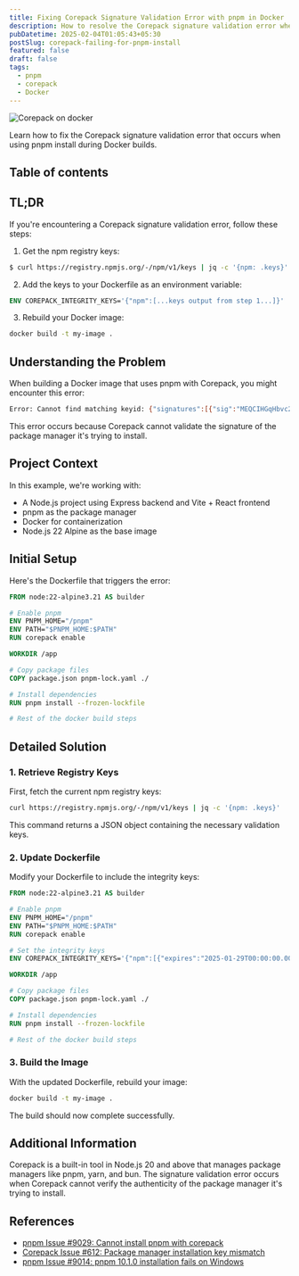 ```yaml
---
title: Fixing Corepack Signature Validation Error with pnpm in Docker
description: How to resolve the Corepack signature validation error when using pnpm install in Docker builds
pubDatetime: 2025-02-04T01:05:43+05:30
postSlug: corepack-failing-for-pnpm-install
featured: false
draft: false
tags:
  - pnpm
  - corepack
  - Docker
---
```


![Corepack on docker](@assets/images/docker_corepack.webp)

Learn how to fix the Corepack signature validation error that occurs when using pnpm install during Docker builds.

## Table of contents

## TL;DR

If you're encountering a Corepack signature validation error, follow these steps:

1. Get the npm registry keys:

```bash
$ curl https://registry.npmjs.org/-/npm/v1/keys | jq -c '{npm: .keys}'
```

2. Add the keys to your Dockerfile as an environment variable:

```dockerfile
ENV COREPACK_INTEGRITY_KEYS='{"npm":[...keys output from step 1...]}'
```

3. Rebuild your Docker image:

```bash
docker build -t my-image .
```

## Understanding the Problem

When building a Docker image that uses pnpm with Corepack, you might encounter this error:

```bash
Error: Cannot find matching keyid: {"signatures":[{"sig":"MEQCIHGqHbvc2zImUPEPFpT4grh6rMYslel+lAjFArx8+RUdAiBfnJA+bgmUvO5Lctfkq+46KKDQdx/8RhLPge3pA+EdHA==","keyid":"SHA256:DhQ8wR5APBvFHLF/+Tc+AYvPOdTpcIDqOhxsBHRwC7U"}],"keys":[{"expires":null,"keyid":"SHA256:jl3bwswu80PjjokCgh0o2w5c2U4LhQAE57gj9cz1kzA","keytype":"ecdsa-sha2-nistp256","scheme":"ecdsa-sha2-nistp256","key":"MFkwEwYHKoZIzj0CAQYIKoZIzj0DAQcDQgAE1Olb3zMAFFxXKHiIkQO5cJ3Yhl5i6UPp+IhuteBJbuHcA5UogKo0EWtlWwW6KSaKoTNEYL7JlCQiVnkhBktUgg=="}]}
```

This error occurs because Corepack cannot validate the signature of the package manager it's trying to install.

## Project Context

In this example, we're working with:

- A Node.js project using Express backend and Vite + React frontend
- pnpm as the package manager
- Docker for containerization
- Node.js 22 Alpine as the base image

## Initial Setup

Here's the Dockerfile that triggers the error:

```dockerfile
FROM node:22-alpine3.21 AS builder

# Enable pnpm
ENV PNPM_HOME="/pnpm"
ENV PATH="$PNPM_HOME:$PATH"
RUN corepack enable

WORKDIR /app

# Copy package files
COPY package.json pnpm-lock.yaml ./

# Install dependencies
RUN pnpm install --frozen-lockfile

# Rest of the docker build steps
```

## Detailed Solution

### 1. Retrieve Registry Keys

First, fetch the current npm registry keys:

```bash
curl https://registry.npmjs.org/-/npm/v1/keys | jq -c '{npm: .keys}'
```

This command returns a JSON object containing the necessary validation keys.

### 2. Update Dockerfile

Modify your Dockerfile to include the integrity keys:

```dockerfile
FROM node:22-alpine3.21 AS builder

# Enable pnpm
ENV PNPM_HOME="/pnpm"
ENV PATH="$PNPM_HOME:$PATH"
RUN corepack enable

# Set the integrity keys
ENV COREPACK_INTEGRITY_KEYS='{"npm":[{"expires":"2025-01-29T00:00:00.000Z","keyid":"SHA256:jl3bwswu80PjjokCgh0o2w5c2U4LhQAE57gj9cz1kzA","keytype":"ecdsa-sha2-nistp256","scheme":"ecdsa-sha2-nistp256","key":"MFkwEwYHKoZIzj0CAQYIKoZIzj0DAQcDQgAE1Olb3zMAFFxXKHiIkQO5cJ3Yhl5i6UPp+IhuteBJbuHcA5UogKo0EWtlWwW6KSaKoTNEYL7JlCQiVnkhBktUgg=="},{"expires":null,"keyid":"SHA256:DhQ8wR5APBvFHLF/+Tc+AYvPOdTpcIDqOhxsBHRwC7U","keytype":"ecdsa-sha2-nistp256","scheme":"ecdsa-sha2-nistp256","key":"MFkwEwYHKoZIzj0CAQYIKoZIzj0DAQcDQgAEY6Ya7W++7aUPzvMTrezH6Ycx3c+HOKYCcNGybJZSCJq/fd7Qa8uuAKtdIkUQtQiEKERhAmE5lMMJhP8OkDOa2g=="}]}'

WORKDIR /app

# Copy package files
COPY package.json pnpm-lock.yaml ./

# Install dependencies
RUN pnpm install --frozen-lockfile

# Rest of the docker build steps
```

### 3. Build the Image

With the updated Dockerfile, rebuild your image:

```bash
docker build -t my-image .
```

The build should now complete successfully.

## Additional Information

Corepack is a built-in tool in Node.js 20 and above that manages package managers like pnpm, yarn, and bun. The signature validation error occurs when Corepack cannot verify the authenticity of the package manager it's trying to install.

## References

- [pnpm Issue #9029: Cannot install pnpm with corepack](https://github.com/pnpm/pnpm/issues/9029)
- [Corepack Issue #612: Package manager installation key mismatch](https://github.com/nodejs/corepack/issues/612)
- [pnpm Issue #9014: pnpm 10.1.0 installation fails on Windows](https://github.com/pnpm/pnpm/issues/9014)
